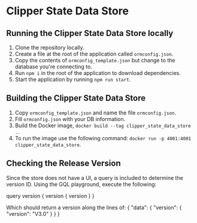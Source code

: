 # Clipper State Data Store

## Running the Clipper State Data Store locally

1. Clone the repository locally.
2. Create a file at the root of the application called `ormconfig.json`.
3. Copy the contents of `ormconfig_template.json` but change to the database you're connecting to.
4. Run `npm i` in the root of the application to download dependencies.
5. Start the application by running `npm run start`.

## Building the Clipper State Data Store

1. Copy `ormconfig_template.json` and name the file `ormconfig.json`.
2. Fill `ormconfig.json` with your DB information.
3. Build the Docker image, `docker build --tag clipper_state_data_store .`.
4. To run the image use the following command: `docker run -p 4001:4001 clipper_state_data_store`.

## Checking the Release Version
Since the store does not have a UI, a query is included to determine the version ID.  Using the GQL playground, execute the following:

query version {
  version {
    version
  }
}

Which should return a version along the lines of:
{
  "data": {
    "version": {
      "version": "V3.0"
    }
  }
}
